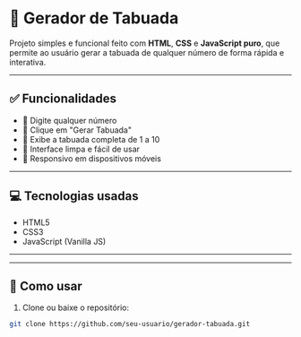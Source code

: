 # 🧮 Gerador de Tabuada

Projeto simples e funcional feito com **HTML**, **CSS** e **JavaScript puro**, que permite ao usuário gerar a tabuada de qualquer número de forma rápida e interativa.

---

## ✅ Funcionalidades

- 📌 Digite qualquer número
- 🔄 Clique em "Gerar Tabuada"
- 🧾 Exibe a tabuada completa de 1 a 10
- 🎯 Interface limpa e fácil de usar
- 📱 Responsivo em dispositivos móveis

---

## 💻 Tecnologias usadas

- HTML5
- CSS3
- JavaScript (Vanilla JS)

---

---

## 🚀 Como usar

1. Clone ou baixe o repositório:

```bash
git clone https://github.com/seu-usuario/gerador-tabuada.git
